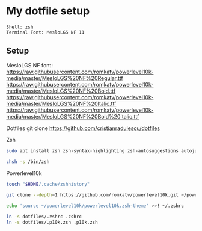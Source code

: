 My dotfile setup
================

```
Shell: zsh
Terminal Font: MesloLGS NF 11 
```

Setup
-----
MesloLGS NF font:
https://raw.githubusercontent.com/romkatv/powerlevel10k-media/master/MesloLGS%20NF%20Regular.ttf
https://raw.githubusercontent.com/romkatv/powerlevel10k-media/master/MesloLGS%20NF%20Bold.ttf
https://raw.githubusercontent.com/romkatv/powerlevel10k-media/master/MesloLGS%20NF%20Italic.ttf
https://raw.githubusercontent.com/romkatv/powerlevel10k-media/master/MesloLGS%20NF%20Bold%20Italic.ttf

Dotfiles
git clone https://github.com/cristianradulescu/dotfiles

Zsh
```sh
sudo apt install zsh zsh-syntax-highlighting zsh-autosuggestions autojump

chsh -s /bin/zsh
```

Powerlevel10k
```sh
touch "$HOME/.cache/zshhistory"

git clone --depth=1 https://github.com/romkatv/powerlevel10k.git ~/powerlevel10k

echo 'source ~/powerlevel10k/powerlevel10k.zsh-theme' >>! ~/.zshrc

ln -s dotfiles/.zshrc .zshrc
ln -s dotfiles/.p10k.zsh .p10k.zsh
```
